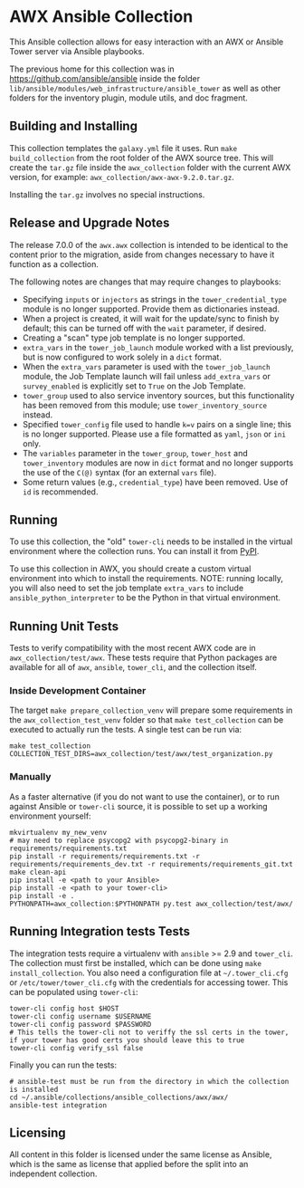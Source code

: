 # AWX Ansible Collection

This Ansible collection allows for easy interaction with an AWX or Ansible Tower
server via Ansible playbooks.

The previous home for this collection was in https://github.com/ansible/ansible
inside the folder `lib/ansible/modules/web_infrastructure/ansible_tower`
as well as other folders for the inventory plugin, module utils, and
doc fragment.

## Building and Installing

This collection templates the `galaxy.yml` file it uses.
Run `make build_collection` from the root folder of the AWX source tree.
This will create the `tar.gz` file inside the `awx_collection` folder
with the current AWX version, for example: `awx_collection/awx-awx-9.2.0.tar.gz`.

Installing the `tar.gz` involves no special instructions.

## Release and Upgrade Notes

The release 7.0.0 of the `awx.awx` collection is intended to be identical
to the content prior to the migration, aside from changes necessary to
have it function as a collection.

The following notes are changes that may require changes to playbooks:

 - Specifying `inputs` or `injectors` as strings in the
   `tower_credential_type` module is no longer supported. Provide them as dictionaries instead.
 - When a project is created, it will wait for the update/sync to finish by default; this can be turned off with the `wait` parameter, if desired.
 - Creating a "scan" type job template is no longer supported.
 - `extra_vars` in the `tower_job_launch` module worked with a list previously, but is now configured to work solely in a `dict` format.
 - When the `extra_vars` parameter is used with the `tower_job_launch` module, the Job Template launch will fail unless `add_extra_vars` or `survey_enabled` is explicitly set to `True` on the Job Template.
 - `tower_group` used to also service inventory sources, but this functionality has been removed from this module; use `tower_inventory_source` instead.
 - Specified `tower_config` file used to handle `k=v` pairs on a single line; this is no longer supported. Please use a file formatted as `yaml`, `json` or `ini` only.
 - The `variables` parameter in the `tower_group`, `tower_host` and `tower_inventory` modules are now in `dict` format and no longer supports the use of the `C(@)` syntax (for an external `vars` file).
 - Some return values (e.g., `credential_type`) have been removed. Use of `id` is recommended.

## Running

To use this collection, the "old" `tower-cli` needs to be installed
in the virtual environment where the collection runs.
You can install it from [PyPI](https://pypi.org/project/ansible-tower-cli/).

To use this collection in AWX, you should create a custom virtual environment into which to install the requirements. NOTE: running locally, you will also need
to set the job template `extra_vars` to include `ansible_python_interpreter`
to be the Python in that virtual environment.

## Running Unit Tests

Tests to verify compatibility with the most recent AWX code are
in `awx_collection/test/awx`. These tests require that Python packages
are available for all of `awx`, `ansible`, `tower_cli`, and the collection
itself.

### Inside Development Container

The target `make prepare_collection_venv` will prepare some requirements
in the `awx_collection_test_venv` folder so that `make test_collection` can
be executed to actually run the tests. A single test can be run via:

```
make test_collection COLLECTION_TEST_DIRS=awx_collection/test/awx/test_organization.py
```

### Manually

As a faster alternative (if you do not want to use the container), or to
run against Ansible or `tower-cli` source, it is possible to set up a
working environment yourself:

```
mkvirtualenv my_new_venv
# may need to replace psycopg2 with psycopg2-binary in requirements/requirements.txt
pip install -r requirements/requirements.txt -r requirements/requirements_dev.txt -r requirements/requirements_git.txt
make clean-api
pip install -e <path to your Ansible>
pip install -e <path to your tower-cli>
pip install -e .
PYTHONPATH=awx_collection:$PYTHONPATH py.test awx_collection/test/awx/
```

## Running Integration tests Tests

The integration tests require a virtualenv with `ansible` >= 2.9 and `tower_cli`.
The collection must first be installed, which can be done using `make install_collection`.
You also need a configuration file at `~/.tower_cli.cfg` or
`/etc/tower/tower_cli.cfg` with the credentials for accessing tower. This can
be populated using `tower-cli`:

```
tower-cli config host $HOST
tower-cli config username $USERNAME
tower-cli config password $PASSWORD
# This tells the tower-cli not to veriffy the ssl certs in the tower, if your tower has good certs you should leave this to true
tower-cli config verify_ssl false
```

Finally you can run the tests:

```
# ansible-test must be run from the directory in which the collection is installed
cd ~/.ansible/collections/ansible_collections/awx/awx/
ansible-test integration
```

## Licensing

All content in this folder is licensed under the same license as Ansible,
which is the same as license that applied before the split into an
independent collection.
